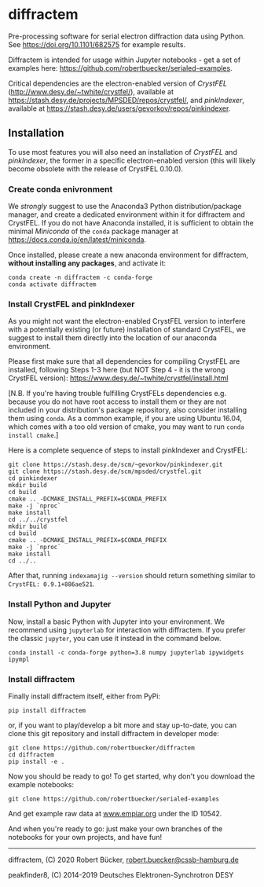 # diffractem

Pre-processing software for serial electron diffraction data using Python.
See https://doi.org/10.1101/682575 for example results.

Diffractem is intended for usage within Jupyter notebooks - get a set of examples here: https://github.com/robertbuecker/serialed-examples.

Critical dependencies are the electron-enabled version of _CrystFEL_ (http://www.desy.de/~twhite/crystfel/), available at https://stash.desy.de/projects/MPSDED/repos/crystfel/, 
and _pinkIndexer_, available at https://stash.desy.de/users/gevorkov/repos/pinkindexer.

## Installation
To use most features you will also need an installation of _CrystFEL_ and _pinkIndexer_, the former in a specific electron-enabled version (this will likely become obsolete with the release of CrystFEL 0.10.0).

### Create conda enivronment
We _strongly_ suggest to use the Anaconda3 Python distribution/package manager, and create a dedicated environment within it for diffractem and CrystFEL.
If you do not have Anaconda installed, it is sufficient to obtain the minimal _Miniconda_  of the `conda` package manager at https://docs.conda.io/en/latest/miniconda.

Once installed, please create a new anaconda environment for diffractem, **without installing any packages**, and activate it:
```
conda create -n diffractem -c conda-forge
conda activate diffractem
```
### Install CrystFEL and pinkIndexer
As you might not want the electron-enabled CrystFEL version to interfere with a potentially existing (or future) installation of standard CrystFEL, we suggest to install them directly into the location of our anaconda environment.

Please first make sure that all dependencies for compiling CrystFEL are installed, following Steps 1-3 here (but NOT Step 4 - it is the wrong CrystFEL version):
https://www.desy.de/~twhite/crystfel/install.html

[N.B. If you're having trouble fulfilling CrystFELs dependencies e.g. because you do not have root access to install them or they are not included in your distribution's package repository, also consider installing them using `conda`.
As a common example, if you are using Ubuntu 16.04, which comes with a too old version of cmake, you may want to run `conda install cmake`.]

Here is a complete sequence of steps to install pinkIndexer and CrystFEL:

```
git clone https://stash.desy.de/scm/~gevorkov/pinkindexer.git
git clone https://stash.desy.de/scm/mpsded/crystfel.git
cd pinkindexer
mkdir build
cd build
cmake .. -DCMAKE_INSTALL_PREFIX=$CONDA_PREFIX
make -j `nproc`
make install
cd ../../crystfel
mkdir build
cd build
cmake .. -DCMAKE_INSTALL_PREFIX=$CONDA_PREFIX
make -j `nproc`
make install
cd ../..
```

After that, running `indexamajig --version` should return something similar to `CrystFEL: 0.9.1+886ae521`.

### Install Python and Jupyter 
Now, install a basic Python with Jupyter into your environment.
We recommend using `jupyterlab` for interaction with diffractem.
If you prefer the classic `jupyter`, you can use it instead in the command below.
```
conda install -c conda-forge python=3.8 numpy jupyterlab ipywidgets ipympl
```
### Install diffractem

Finally install diffractem itself, either from PyPi:
```
pip install diffractem
```
or, if you want to play/develop a bit more and stay up-to-date, you can clone this git repository and install diffractem in developer mode:
```
git clone https://github.com/robertbuecker/diffractem
cd diffractem
pip install -e .
```


Now you should be ready to go! To get started, why don't you download the example notebooks:
```
git clone https://github.com/robertbuecker/serialed-examples
```
And get example raw data at www.empiar.org under the ID 10542.

And when you're ready to go: just make your own branches of the notebooks for your own projects, and have fun!

---
diffractem, (C) 2020 Robert Bücker, robert.buecker@cssb-hamburg.de

peakfinder8, (C) 2014-2019 Deutsches Elektronen-Synchrotron DESY
